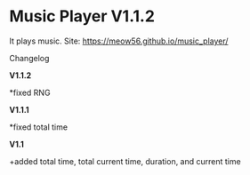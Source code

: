 # Music Player V1.1.2
It plays music.
Site: https://meow56.github.io/music_player/

Changelog

**V1.1.2**

*fixed RNG

**V1.1.1**

*fixed total time

**V1.1**

+added total time, total current time, duration, and current time
